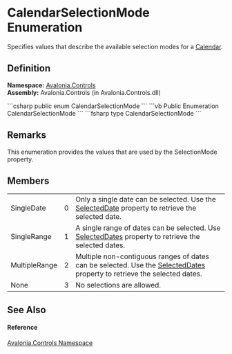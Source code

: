 # CalendarSelectionMode Enumeration


Specifies values that describe the available selection modes for a <a href="T_Avalonia_Controls_Calendar">Calendar</a>.



## Definition
**Namespace:** <a href="N_Avalonia_Controls">Avalonia.Controls</a>  
**Assembly:** Avalonia.Controls (in Avalonia.Controls.dll)

<Tabs groupId="api-code-preview">
<TabItem value="csharp" label="C#">
```csharp
public enum CalendarSelectionMode
```
</TabItem>
<TabItem value="vb" label="VB">
```vb
Public Enumeration CalendarSelectionMode
```
</TabItem>
<TabItem value="fsharp" label="F#">
```fsharp
type CalendarSelectionMode
```
</TabItem>
</Tabs>



## Remarks
This enumeration provides the values that are used by the SelectionMode property.

## Members
<table>
<tr>
<td>SingleDate</td>
<td>0</td>
<td>Only a single date can be selected. Use the <a href="P_Avalonia_Controls_Calendar_SelectedDate">SelectedDate</a> property to retrieve the selected date.</td>
</tr>
<tr>
<td>SingleRange</td>
<td>1</td>
<td>A single range of dates can be selected. Use <a href="P_Avalonia_Controls_Calendar_SelectedDates">SelectedDates</a> property to retrieve the selected dates.</td>
</tr>
<tr>
<td>MultipleRange</td>
<td>2</td>
<td>Multiple non-contiguous ranges of dates can be selected. Use the <a href="P_Avalonia_Controls_Calendar_SelectedDates">SelectedDates</a> property to retrieve the selected dates.</td>
</tr>
<tr>
<td>None</td>
<td>3</td>
<td>No selections are allowed.</td>
</tr>
</table>

## See Also


#### Reference
<a href="N_Avalonia_Controls">Avalonia.Controls Namespace</a>  

